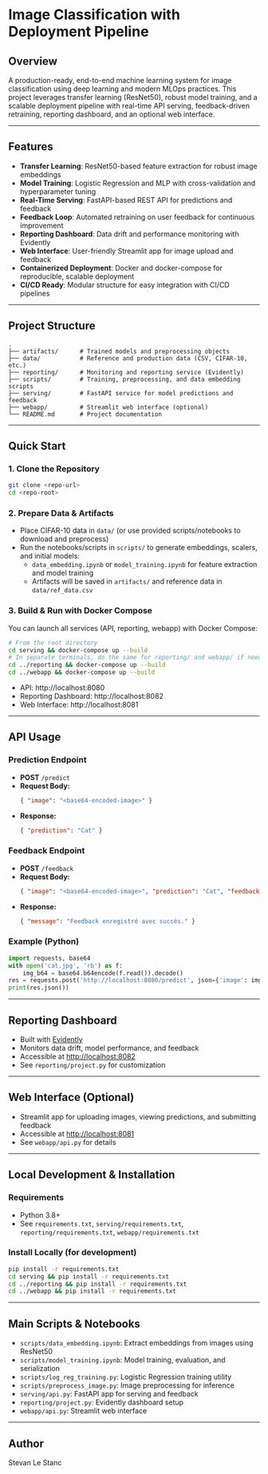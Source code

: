 # Image Classification with Deployment Pipeline

## Overview
A production-ready, end-to-end machine learning system for image classification using deep learning and modern MLOps practices. This project leverages transfer learning (ResNet50), robust model training, and a scalable deployment pipeline with real-time API serving, feedback-driven retraining, reporting dashboard, and an optional web interface.

---

## Features
- **Transfer Learning**: ResNet50-based feature extraction for robust image embeddings
- **Model Training**: Logistic Regression and MLP with cross-validation and hyperparameter tuning
- **Real-Time Serving**: FastAPI-based REST API for predictions and feedback
- **Feedback Loop**: Automated retraining on user feedback for continuous improvement
- **Reporting Dashboard**: Data drift and performance monitoring with Evidently
- **Web Interface**: User-friendly Streamlit app for image upload and feedback
- **Containerized Deployment**: Docker and docker-compose for reproducible, scalable deployment
- **CI/CD Ready**: Modular structure for easy integration with CI/CD pipelines

---

## Project Structure
```text
.
├── artifacts/      # Trained models and preprocessing objects
├── data/           # Reference and production data (CSV, CIFAR-10, etc.)
├── reporting/      # Monitoring and reporting service (Evidently)
├── scripts/        # Training, preprocessing, and data embedding scripts
├── serving/        # FastAPI service for model predictions and feedback
├── webapp/         # Streamlit web interface (optional)
└── README.md       # Project documentation
```

---

## Quick Start
### 1. Clone the Repository
```bash
git clone <repo-url>
cd <repo-root>
```

### 2. Prepare Data & Artifacts
- Place CIFAR-10 data in `data/` (or use provided scripts/notebooks to download and preprocess)
- Run the notebooks/scripts in `scripts/` to generate embeddings, scalers, and initial models:
  - `data_embedding.ipynb` or `model_training.ipynb` for feature extraction and model training
  - Artifacts will be saved in `artifacts/` and reference data in `data/ref_data.csv`

### 3. Build & Run with Docker Compose
You can launch all services (API, reporting, webapp) with Docker Compose:
```bash
# From the root directory
cd serving && docker-compose up --build
# In separate terminals, do the same for reporting/ and webapp/ if needed
cd ../reporting && docker-compose up --build
cd ../webapp && docker-compose up --build
```
- API: http://localhost:8080
- Reporting Dashboard: http://localhost:8082
- Web Interface: http://localhost:8081

---

## API Usage
### Prediction Endpoint
- **POST** `/predict`
- **Request Body:**
  ```json
  { "image": "<base64-encoded-image>" }
  ```
- **Response:**
  ```json
  { "prediction": "Cat" }
  ```

### Feedback Endpoint
- **POST** `/feedback`
- **Request Body:**
  ```json
  { "image": "<base64-encoded-image>", "prediction": "Cat", "feedback": "Dog" }
  ```
- **Response:**
  ```json
  { "message": "Feedback enregistré avec succès." }
  ```

### Example (Python)
```python
import requests, base64
with open('cat.jpg', 'rb') as f:
    img_b64 = base64.b64encode(f.read()).decode()
res = requests.post('http://localhost:8080/predict', json={'image': img_b64})
print(res.json())
```

---

## Reporting Dashboard
- Built with [Evidently](https://evidentlyai.com/)
- Monitors data drift, model performance, and feedback
- Accessible at [http://localhost:8082](http://localhost:8082)
- See `reporting/project.py` for customization

---

## Web Interface (Optional)
- Streamlit app for uploading images, viewing predictions, and submitting feedback
- Accessible at [http://localhost:8081](http://localhost:8081)
- See `webapp/api.py` for details

---

## Local Development & Installation
### Requirements
- Python 3.8+
- See `requirements.txt`, `serving/requirements.txt`, `reporting/requirements.txt`, `webapp/requirements.txt`

### Install Locally (for development)
```bash
pip install -r requirements.txt
cd serving && pip install -r requirements.txt
cd ../reporting && pip install -r requirements.txt
cd ../webapp && pip install -r requirements.txt
```

---

## Main Scripts & Notebooks
- `scripts/data_embedding.ipynb`: Extract embeddings from images using ResNet50
- `scripts/model_training.ipynb`: Model training, evaluation, and serialization
- `scripts/log_reg_training.py`: Logistic Regression training utility
- `scripts/preprocess_image.py`: Image preprocessing for inference
- `serving/api.py`: FastAPI app for serving and feedback
- `reporting/project.py`: Evidently dashboard setup
- `webapp/api.py`: Streamlit web interface


---

## Author
Stevan Le Stanc